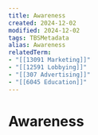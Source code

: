 ```yaml
---
title: Awareness
created: 2024-12-02
modified: 2024-12-02
tags: TBSMetadata
alias: Awareness
relatedTerm:
- "[[13091 Marketing]]"
- "[[12591 Lobbying]]"
- "[[307 Advertising]]"
- "[[6045 Education]]"
---
```

# Awareness
